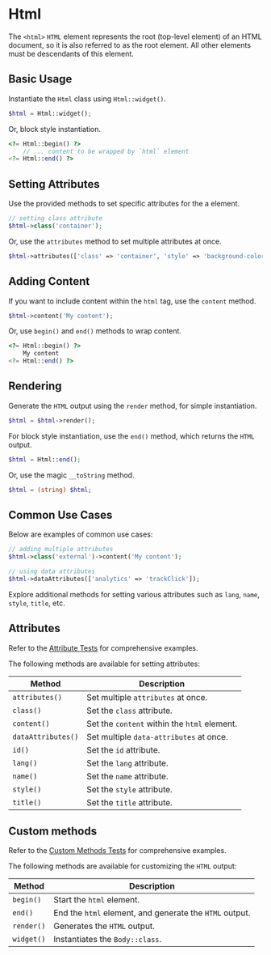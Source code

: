 # Html

The `<html>` `HTML` element represents the root (top-level element) of an HTML document, so it is also referred to as
the root element. All other elements must be descendants of this element.

## Basic Usage

Instantiate the `Html` class using `Html::widget()`.

```php
$html = Html::widget();
```

Or, block style instantiation.

```php
<?= Html::begin() ?>
    // ... content to be wrapped by `html` element
<?= Html::end() ?>
```

## Setting Attributes

Use the provided methods to set specific attributes for the a element.

```php
// setting class attribute
$html->class('container');
```

Or, use the `attributes` method to set multiple attributes at once.

```php
$html->attributes(['class' => 'container', 'style' => 'background-color: #eee;']);
```

## Adding Content

If you want to include content within the `html` tag, use the `content` method.

```php
$html->content('My content');
```

Or, use `begin()` and `end()` methods to wrap content.

```php
<?= Html::begin() ?>
    My content
<?= Html::end() ?>
```

## Rendering

Generate the `HTML` output using the `render` method, for simple instantiation. 

```php
$html = $html->render();
```

For block style instantiation, use the `end()` method, which returns the `HTML` output.

```php
$html = Html::end();
```

Or, use the magic `__toString` method.

```php
$html = (string) $html;
```

## Common Use Cases

Below are examples of common use cases:

```php
// adding multiple attributes
$html->class('external')->content('My content');

// using data attributes
$html->dataAttributes(['analytics' => 'trackClick']);
```

Explore additional methods for setting various attributes such as `lang`, `name`, `style`, `title`, etc.

## Attributes

Refer to the [Attribute Tests](https://github.com/php-forge/html/blob/main/tests/Html/AttributeTest.php) for
comprehensive examples.

The following methods are available for setting attributes:

| Method            | Description                                                                                      |
| ----------------- | ------------------------------------------------------------------------------------------------ |
| `attributes()`    | Set multiple `attributes` at once.                                                               |
| `class()`         | Set the `class` attribute.                                                                       |
| `content()`       | Set the `content` within the `html` element.                                                     |
| `dataAttributes()`| Set multiple `data-attributes` at once.                                                          |
| `id()`            | Set the `id` attribute.                                                                          |
| `lang()`          | Set the `lang` attribute.                                                                        |
| `name()`          | Set the `name` attribute.                                                                        |
| `style()`         | Set the `style` attribute.                                                                       |
| `title()`         | Set the `title` attribute.                                                                       |

## Custom methods

Refer to the [Custom Methods Tests](https://github.com/php-forge/html/blob/main/tests/Html/CustomMethodTest.php) for
comprehensive examples.

The following methods are available for customizing the `HTML` output:

| Method    | Description                                                                                              |
| --------- | -------------------------------------------------------------------------------------------------------- |
| `begin() `| Start the `html` element.                                                                                |
| `end()`   | End the `html` element, and generate the `HTML` output.                                                  |
| `render()`| Generates the `HTML` output.                                                                             |
| `widget()`| Instantiates the `Body::class`.                                                                          |
